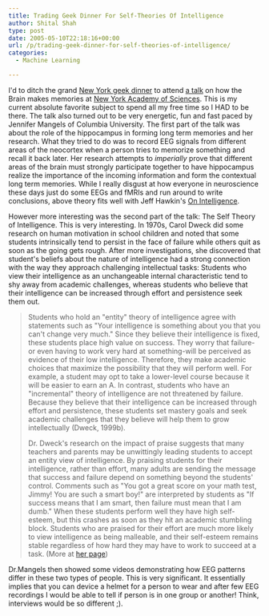 ```yaml
---
title: Trading Geek Dinner For Self-Theories Of Intelligence
author: Shital Shah
type: post
date: 2005-05-10T22:18:16+00:00
url: /p/trading-geek-dinner-for-self-theories-of-intelligence/
categories:
  - Machine Learning

---
```

I'd to ditch the grand [New York geek dinner][1] to attend [a talk][2] on how the Brain makes memories at [New York Academy of Sciences][3]. This is my current absolute favorite subject to spend all my free time so I HAD to be there. The talk also turned out to be very energetic, fun and fast paced by Jennifer Mangels of Columbia University. The first part of the talk was about the role of the hippocampus in forming long term memories and her research. What they tried to do was to record EEG signals from different areas of the neocortex when a person tries to memorize something and recall it back later. Her research attempts to _imperially_ prove that different areas of the brain must strongly participate together to have hippocampus realize the importance of the incoming information and form the contextual long term memories. While I really disgust at how everyone in neuroscience these days just do some EEGs and fMRIs and run around to write conclusions, above theory fits well with Jeff Hawkin's [On Intelligence][4]. 

However more interesting was the second part of the talk: The Self Theory of Intelligence. This is very interesting. In 1970s, Carol Dweck did some research on human motivation in school children and noted that some students intrinsically tend to persist in the face of failure while others quit as soon as the going gets rough. After more investigations, she discovered that student's beliefs about the nature of intelligence had a strong connection with the way they approach challenging intellectual tasks: Students who view their intelligence as an unchangeable internal characteristic tend to shy away from academic challenges, whereas students who believe that their intelligence can be increased through effort and persistence seek them out.

> Students who hold an "entity" theory of intelligence agree with statements such as "Your intelligence is something about you that you can't change very much." Since they believe their intelligence is fixed, these students place high value on success. They worry that failure-or even having to work very hard at something-will be perceived as evidence of their low intelligence. Therefore, they make academic choices that maximize the possibility that they will perform well. For example, a student may opt to take a lower-level course because it will be easier to earn an A. In contrast, students who have an "incremental" theory of intelligence are not threatened by failure. Because they believe that their intelligence can be increased through effort and persistence, these students set mastery goals and seek academic challenges that they believe will help them to grow intellectually (Dweck, 1999b).
> 
> Dr. Dweck's research on the impact of praise suggests that many teachers and parents may be unwittingly leading students to accept an entity view of intelligence. By praising students for their intelligence, rather than effort, many adults are sending the message that success and failure depend on something beyond the students' control. Comments such as "You got a great score on your math test, Jimmy! You are such a smart boy!" are interpreted by students as "If success means that I am smart, then failure must mean that I am dumb." When these students perform well they have high self-esteem, but this crashes as soon as they hit an academic stumbling block. Students who are praised for their effort are much more likely to view intelligence as being malleable, and their self-esteem remains stable regardless of how hard they may have to work to succeed at a task. (More at [her page][5])

Dr.Mangels then showed some videos demonstrating how EEG patterns differ in these two types of people. This is very significant. It essentially implies that you can device a helmet for a person to wear and after few EEG recordings I would be able to tell if person is in one group or another! Think, interviews would be so different ;).

 [1]: http://www.micropersuasion.com/2005/04/scoble_rubel_ho.html
 [2]: http://www.nyas.org/events/eventDetail.asp?eventID=3182&date=5/2/2005%207:15:00%20PM
 [3]: http://www.nyas.org
 [4]: /p/jeff-hawkins-on-intelligence/
 [5]: http://www.indiana.edu/%7Eintell/dweck.shtml